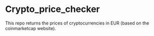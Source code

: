 # Crypto_price_checker

This repo returns the prices of cryptocurrencies in EUR (based on the coinmarketcap website). 

